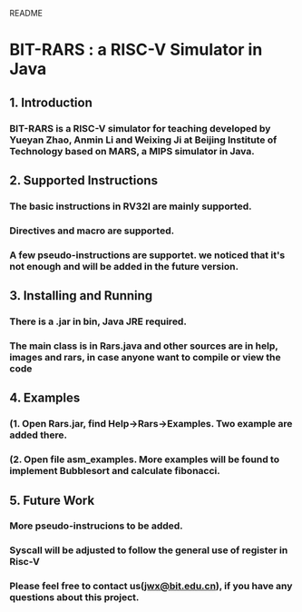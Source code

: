 README

# BIT-RARS : a RISC-V Simulator in Java 


## 1. Introduction
### BIT-RARS is a RISC-V simulator for teaching developed by Yueyan Zhao, Anmin Li and Weixing Ji at Beijing Institute of Technology based on MARS, a MIPS simulator in Java. 

## 2. Supported Instructions</H3>
### The basic instructions in RV32I are mainly supported.
### Directives and macro are supported.
### A few pseudo-instructions are supportet. we noticed that it's not enough and will be added in the future version.
## 3. Installing and Running</H3>
### There is a .jar in bin, Java JRE required.
### The main class is in **Rars.java** and other sources are in **help**, **images** and **rars**, in case anyone want to compile or view the code
## 4. Examples</H3>
### (1. Open Rars.jar, find **Help→Rars→Examples**. Two example are added there.
### (2. Open file **asm_examples**. More examples will be found to implement Bubblesort and calculate fibonacci.
## 5. Future Work</H3>
### More pseudo-instrucions to be added.
### Syscall will be adjusted to follow the general use of register in Risc-V
### 
### Please feel free to contact us(jwx@bit.edu.cn), if you have any questions about this project.
